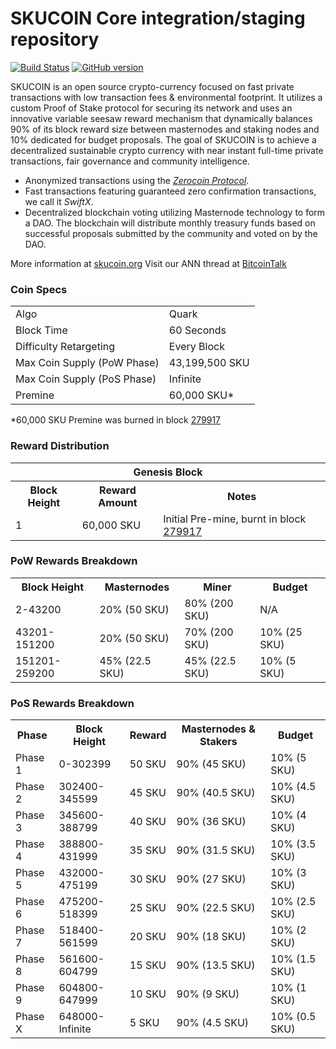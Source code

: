 SKUCOIN Core integration/staging repository
=====================================

[![Build Status](https://travis-ci.org/SKUCOIN-Project/SKUCOIN.svg?branch=master)](https://travis-ci.org/SKUCOIN-Project/SKUCOIN) [![GitHub version](https://badge.fury.io/gh/SKUCOIN-Project%2FSKUCOIN.svg)](https://badge.fury.io/gh/SKUCOIN-Project%2FSKUCOIN)

SKUCOIN is an open source crypto-currency focused on fast private transactions with low transaction fees & environmental footprint.  It utilizes a custom Proof of Stake protocol for securing its network and uses an innovative variable seesaw reward mechanism that dynamically balances 90% of its block reward size between masternodes and staking nodes and 10% dedicated for budget proposals. The goal of SKUCOIN is to achieve a decentralized sustainable crypto currency with near instant full-time private transactions, fair governance and community intelligence.
- Anonymized transactions using the [_Zerocoin Protocol_](http://www.skucoin.org/zsku).
- Fast transactions featuring guaranteed zero confirmation transactions, we call it _SwiftX_.
- Decentralized blockchain voting utilizing Masternode technology to form a DAO. The blockchain will distribute monthly treasury funds based on successful proposals submitted by the community and voted on by the DAO.

More information at [skucoin.org](http://www.skucoin.org) Visit our ANN thread at [BitcoinTalk](http://www.bitcointalk.org/index.php?topic=1262920)

### Coin Specs
<table>
<tr><td>Algo</td><td>Quark</td></tr>
<tr><td>Block Time</td><td>60 Seconds</td></tr>
<tr><td>Difficulty Retargeting</td><td>Every Block</td></tr>
<tr><td>Max Coin Supply (PoW Phase)</td><td>43,199,500 SKU</td></tr>
<tr><td>Max Coin Supply (PoS Phase)</td><td>Infinite</td></tr>
<tr><td>Premine</td><td>60,000 SKU*</td></tr>
</table>

*60,000 SKU Premine was burned in block [279917](http://www.presstab.pw/phpexplorer/SKUCOIN/block.php?blockhash=206d9cfe859798a0b0898ab00d7300be94de0f5469bb446cecb41c3e173a57e0)

### Reward Distribution

<table>
<th colspan=4>Genesis Block</th>
<tr><th>Block Height</th><th>Reward Amount</th><th>Notes</th></tr>
<tr><td>1</td><td>60,000 SKU</td><td>Initial Pre-mine, burnt in block <a href="http://www.presstab.pw/phpexplorer/SKUCOIN/block.php?blockhash=206d9cfe859798a0b0898ab00d7300be94de0f5469bb446cecb41c3e173a57e0">279917</a></td></tr>
</table>

### PoW Rewards Breakdown

<table>
<th>Block Height</th><th>Masternodes</th><th>Miner</th><th>Budget</th>
<tr><td>2-43200</td><td>20% (50 SKU)</td><td>80% (200 SKU)</td><td>N/A</td></tr>
<tr><td>43201-151200</td><td>20% (50 SKU)</td><td>70% (200 SKU)</td><td>10% (25 SKU)</td></tr>
<tr><td>151201-259200</td><td>45% (22.5 SKU)</td><td>45% (22.5 SKU)</td><td>10% (5 SKU)</td></tr>
</table>

### PoS Rewards Breakdown

<table>
<th>Phase</th><th>Block Height</th><th>Reward</th><th>Masternodes & Stakers</th><th>Budget</th>
<tr><td>Phase 1</td><td>0-302399</td><td>50 SKU</td><td>90% (45 SKU)</td><td>10% (5 SKU)</td></tr>
<tr><td>Phase 2</td><td>302400-345599</td><td>45 SKU</td><td>90% (40.5 SKU)</td><td>10% (4.5 SKU)</td></tr>
<tr><td>Phase 3</td><td>345600-388799</td><td>40 SKU</td><td>90% (36 SKU)</td><td>10% (4 SKU)</td></tr>
<tr><td>Phase 4</td><td>388800-431999</td><td>35 SKU</td><td>90% (31.5 SKU)</td><td>10% (3.5 SKU)</td></tr>
<tr><td>Phase 5</td><td>432000-475199</td><td>30 SKU</td><td>90% (27 SKU)</td><td>10% (3 SKU)</td></tr>
<tr><td>Phase 6</td><td>475200-518399</td><td>25 SKU</td><td>90% (22.5 SKU)</td><td>10% (2.5 SKU)</td></tr>
<tr><td>Phase 7</td><td>518400-561599</td><td>20 SKU</td><td>90% (18 SKU)</td><td>10% (2 SKU)</td></tr>
<tr><td>Phase 8</td><td>561600-604799</td><td>15 SKU</td><td>90% (13.5 SKU)</td><td>10% (1.5 SKU)</td></tr>
<tr><td>Phase 9</td><td>604800-647999</td><td>10 SKU</td><td>90% (9 SKU)</td><td>10% (1 SKU)</td></tr>
<tr><td>Phase X</td><td>648000-Infinite</td><td>5 SKU</td><td>90% (4.5 SKU)</td><td>10% (0.5 SKU)</td></tr>
</table>

